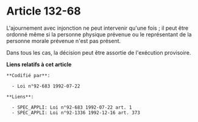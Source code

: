 # Article 132-68

L'ajournement avec injonction ne peut intervenir qu'une fois ; il peut être ordonné même si la personne physique prévenue ou
le représentant de la personne morale prévenue n'est pas présent.

Dans tous les cas, la décision peut être assortie de l'exécution provisoire.

**Liens relatifs à cet article**

	**Codifié par**:

	  - Loi n°92-683 1992-07-22

	**Liens**:

	  - SPEC_APPLI: Loi n°92-683 1992-07-22 art. 1
	  - SPEC_APPLI: Loi n°92-1336 1992-12-16 art. 373
